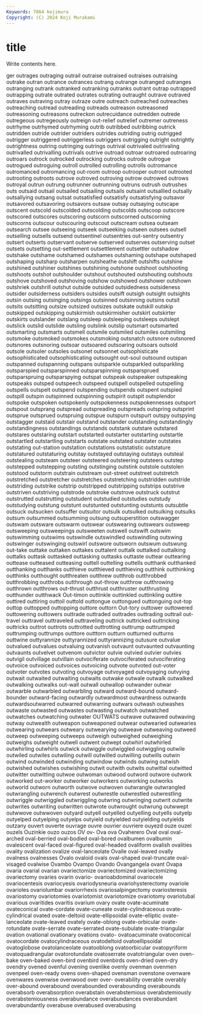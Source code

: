 ```yaml
---
Keywords: 7864 kojimura
Copyright: (C) 2024 Koji Murakami
---
```


# title

Write contents here.



ger outrages outraging outrail outraise
outraised outraises outraising outrake outran outrance outrances outrang outrange outranged
outranges outranging outrank outranked outranking outranks outrant outrap outrapped outrapping
outrate outrated outrates outrating outraught outrave outraved outraves outraving outray
outraze outre outreach outreached outreaches outreaching outread outreading outreads outreason
outreasoned outreasoning outreasons outreckon outrecuidance outredden outrede outregeous outregeously outreign
out-relief outrelief outremer outreness outrhyme outrhymed outrhyming outrib outribbed outribbing
outrick outridden outride outrider outriders outrides outriding outrig outrigged outrigger
outriggered outriggerless outriggers outrigging outright outrightly outrightness outring outringing outrings
outrival outrivaled outrivaling outrivalled outrivalling outrivals outrive outroad outroar outroared
outroaring outroars outrock outrocked outrocking outrocks outrode outrogue outrogued outroguing
outroll outrolled outrolling outrolls outromance outromanced outromancing out-room outroop outrooper
outroot outrooted outrooting outroots outrove outroved outroving outrow outrowed outrows
outroyal outrun outrung outrunner outrunning outruns outrush outrushes outs outsaid
outsail outsailed outsailing outsails outsaint outsallied outsally outsallying outsang outsat
outsatisfied outsatisfy outsatisfying outsavor outsavored outsavoring outsavors outsaw outsay outsaying
outscape outscent outscold outscolded outscolding outscolds outscoop outscore outscored outscores
outscoring outscorn outscorned outscorning outscorns outscour outscouring outscout outscream outsea
outseam outsearch outsee outseeing outseek outseeking outseen outsees outsell outselling
outsells outsend outsentinel outsentries out-sentry outsentry outsert outserts outservant outserve
outserved outserves outserving outset outsets outsetting out-settlement outsettlement outsettler outshadow
outshake outshame outshamed outshames outshaming outshape outshaped outshaping outsharp outsharpen
outsheathe outshift outshifts outshine outshined outshiner outshines outshining outshone outshoot
outshooting outshoots outshot outshoulder outshout outshouted outshouting outshouts outshove outshoved
outshoving outshow outshowed outshower outshown outshriek outshrill outshut outside outsided
outsidedness outsideness outsider outsiderness outsiders outsides outsift outsigh outsight outsights
outsin outsing outsinging outsings outsinned outsinning outsins outsit outsits outsitting
outsize outsized outsizes outskate outskill outskip outskipped outskipping outskirmish outskirmisher
outskirt outskirter outskirts outslander outslang outsleep outsleeping outsleeps outslept outslick
outslid outslide outsling outslink outslip outsmart outsmarted outsmarting outsmarts outsmell
outsmile outsmiled outsmiles outsmiling outsmoke outsmoked outsmokes outsmoking outsnatch outsnore
outsnored outsnores outsnoring outsoar outsoared outsoaring outsoars outsold outsole outsoler
outsoles outsonet outsonnet outsophisticate outsophisticated outsophisticating outsought out-soul outsound outspan
outspanned outspanning outspans outsparkle outsparkled outsparkling outsparspied outsparspinned outsparspinning outsparsprued
outsparspruing outsparspying outspat outspeak outspeaker outspeaking outspeaks outsped outspeech outspeed
outspell outspelled outspelling outspells outspelt outspend outspending outspends outspent outspied
outspill outspin outspinned outspinning outspirit outspit outsplendor outspoke outspoken outspokenly
outspokenness outspokennesses outsport outspout outsprang outspread outspreading outspreads outspring outsprint
outsprue outsprued outspruing outspue outspurn outspurt outspy outspying outstagger outstaid
outstair outstand outstander outstanding outstandingly outstandingness outstandings outstands outstank outstare
outstared outstares outstaring outstart outstarted outstarter outstarting outstartle outstartled outstartling
outstarts outstate outstated outstater outstates outstating out-station outstation outstations outstatistic
outstature outstatured outstaturing outstay outstayed outstaying outstays outsteal outstealing outsteam
outsteer outsteered outsteering outsteers outstep outstepped outstepping outsting outstinging outstink
outstole outstolen outstood outstorm outstrain outstream out-street outstreet outstretch outstretched
outstretcher outstretches outstretching outstridden outstride outstriding outstrike outstrip outstripped outstripping
outstrips outstrive outstriven outstriving outstrode outstroke outstrove outstruck outstrut outstrutted
outstrutting outstudent outstudied outstudies outstudy outstudying outstung outstunt outstunted outstunting
outstunts outsubtle outsuck outsucken outsuffer outsuitor outsulk outsulked outsulking outsulks
outsum outsummed outsumming outsung outsuperstition outswagger outswam outsware outswarm outswear
outswearing outswears outsweep outsweeping outsweepings outsweeten outswell outswift outswim outswimming
outswims outswindle outswindled outswindling outswing outswinger outswinging outswirl outswore outsworn
outswum outswung out-take outtake outtaken outtakes outtalent outtalk outtalked outtalking
outtalks outtask outtasked outtasking outtasks outtaste outtear outtearing outtease outteased
outteasing outtell outtelling outtells outthank outthanked outthanking outthanks outthieve outthieved
outthieving outthink outthinking outthinks outthought outthreaten outthrew outthrob outthrobbed outthrobbing
outthrobs outthrough out-throw outthrow outthrowing outthrown outthrows out-thrust outthrust outthruster
outthrusting outthunder outthwack Out-timon outtinkle outtinkled outtinkling outtire outtired outtiring
outtoil outtold outtongue outtongued outtonguing out-top outtop outtopped outtopping outtore
outtorn Out-tory outtower outtowered outtowering outtowers outtrade outtraded outtrades outtrading
outtrail out-travel outtravel outtraveled outtraveling outtrick outtricked outtricking outtricks outtrot
outtrots outtrotted outtrotting outtrump outtrumped outtrumping outtrumps outttore outttorn outturn
outturned outturns outtwine outtyrannize outtyrannized outtyrannizing outusure outvalue outvalued outvalues
outvaluing outvanish outvaunt outvaunted outvaunting outvaunts outvelvet outvenom outvictor outvie
outvied outvier outvies outvigil outvillage outvillain outvociferate outvociferated outvociferating outvoice
outvoiced outvoices outvoicing outvote outvoted out-voter outvoter outvotes outvoting outvoyage
outvoyaged outvoyaging outvying outwait outwaited outwaiting outwaits outwake outwale outwalk
outwalked outwalking outwalks out-wall outwall outwallop outwander outwar outwarble outwarbled
outwarbling outward outward-bound outward-bounder outward-facing outwardly outwardmost outwardness outwards outwardsoutwarred
outwarred outwarring outwars outwash outwashes outwaste outwasted outwastes outwasting outwatch
outwatched outwatches outwatching outwater OUTWATS outwave outwaved outwaving outway outwealth
outweapon outweaponed outwear outwearied outwearies outwearing outwears outweary outwearying outweave
outweaving outweed outweep outweeping outweeps outweigh outweighed outweighing outweighs outweight
outwell outwent outwept outwhirl outwhirled outwhirling outwhirls outwick outwiggle outwiggled
outwiggling outwile outwiled outwiles outwiling outwill outwilled outwilling outwills outwin
outwind outwinded outwinding outwindow outwinds outwing outwish outwished outwishes outwishing
outwit outwith outwits outwittal outwitted outwitter outwitting outwoe outwoman outwood
outword outwore outwork outworked out-worker outworker outworkers outworking outworks outworld
outworn outworth outwove outwoven outwrangle outwrangled outwrangling outwrench outwrest outwrestle
outwrestled outwrestling outwriggle outwriggled outwriggling outwring outwringing outwrit outwrite outwrites
outwriting outwritten outwrote outwrought outwrung outwwept outwwove outwwoven outyard outyell
outyelled outyelling outyells outyelp outyelped outyelping outyelps outyield outyielded outyielding
outyields outzany ouvert ouverte ouvrage ouvre ouvrier ouvriere ouyezd ouze
ouzel ouzels Ouzinkie ouzo ouzos OV ov- Ova ova Ovaherero
Oval oval oval-arched oval-berried oval-bodied oval-bored ovalbumen ovalbumin ovalescent oval-faced
oval-figured oval-headed ovaliform ovalish ovalities ovality ovalization ovalize oval-lanceolate Ovalle
oval-leaved ovally ovalness ovalnesses Ovalo ovaloid ovals oval-shaped oval-truncate oval-visaged
ovalwise Ovambo Ovampo Ovando Ovangangela ovant Ovapa ovaria ovarial ovarian
ovariectomize ovariectomized ovariectomizing ovariectomy ovaries ovarin ovario- ovarioabdominal ovariocele ovariocentesis
ovariocyesis ovariodysneuria ovariohysterectomy ovariole ovarioles ovariolumbar ovariorrhexis ovariosalpingectomy ovariosteresis ovariostomy
ovariotomies ovariotomist ovariotomize ovariotomy ovariotubal ovarious ovaritides ovaritis ovarium ovary
ovate ovate-acuminate ovateconical ovate-cordate ovate-cuneate ovate-cylindraceous ovate-cylindrical ovated ovate-deltoid ovate-ellipsoidal
ovate-elliptic ovate-lanceolate ovate-leaved ovately ovate-oblong ovate-orbicular ovate-rotundate ovate-serrate ovate-serrated ovate-subulate
ovate-triangular ovation ovational ovationary ovations ovato- ovatoacuminate ovatoconical ovatocordate ovatocylindraceous
ovatodeltoid ovatoellipsoidal ovatoglobose ovatolanceolate ovatooblong ovatoorbicular ovatopyriform ovatoquadrangular ovatorotundate ovatoserrate
ovatotriangular oven oven-bake oven-baked oven-bird ovenbird ovenbirds oven-dried oven-dry ovendry
ovened ovenful ovening ovenlike ovenly ovenman ovenmen ovenpeel oven-ready ovens
oven-shaped ovensman ovenstone ovenware ovenwares ovenwise ovenwood over over- overability
overable overably over-abound overabound overabounded overabounding overabounds overabsorb overabsorption overabstain
overabstemious overabstemiously overabstemiousness overabundance overabundances overabundant overabundantly overabuse overabused overabusing
